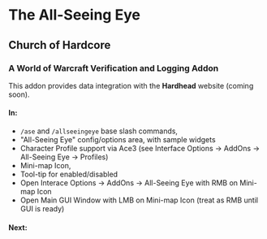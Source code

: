 # The All-Seeing Eye
## Church of Hardcore
### A World of Warcraft Verification and Logging Addon

This addon provides data integration with the **Hardhead** website (coming soon).

#### In:
 - `/ase` and `/allseeingeye` base slash commands,
 - "All-Seeing Eye" config/options area, with sample widgets
 - Character Profile support via Ace3 (see Interface Options -> AddOns -> All-Seeing Eye -> Profiles) 
 - Mini-map Icon,
 - Tool-tip for enabled/disabled
 - Open Interace Options -> AddOns -> All-Seeing Eye with RMB on Mini-map Icon
 - Open Main GUI Window with LMB on Mini-map Icon (treat as RMB until GUI is ready)

#### Next:

